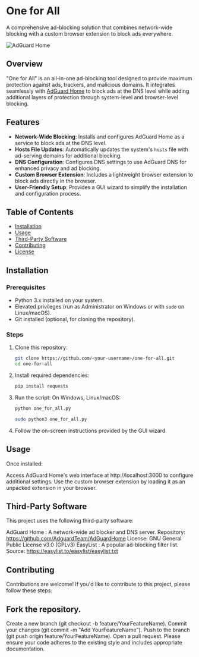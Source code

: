 # One for All

A comprehensive ad-blocking solution that combines network-wide blocking with a custom browser extension to block ads everywhere.

![AdGuard Home](https://adguard.com/images/logo.png)

## Overview

"One for All" is an all-in-one ad-blocking tool designed to provide maximum protection against ads, trackers, and malicious domains. It integrates seamlessly with [AdGuard Home](https://github.com/AdguardTeam/AdGuardHome) to block ads at the DNS level while adding additional layers of protection through system-level and browser-level blocking.

## Features

- **Network-Wide Blocking**: Installs and configures AdGuard Home as a service to block ads at the DNS level.
- **Hosts File Updates**: Automatically updates the system's `hosts` file with ad-serving domains for additional blocking.
- **DNS Configuration**: Configures DNS settings to use AdGuard DNS for enhanced privacy and ad blocking.
- **Custom Browser Extension**: Includes a lightweight browser extension to block ads directly in the browser.
- **User-Friendly Setup**: Provides a GUI wizard to simplify the installation and configuration process.

## Table of Contents

- [Installation](#installation)
- [Usage](#usage)
- [Third-Party Software](#third-party-software)
- [Contributing](#contributing)
- [License](#license)

## Installation

### Prerequisites

- Python 3.x installed on your system.
- Elevated privileges (run as Administrator on Windows or with `sudo` on Linux/macOS).
- Git installed (optional, for cloning the repository).

### Steps

1. Clone this repository:
   ```bash
   git clone https://github.com/<your-username>/one-for-all.git
   cd one-for-all 
2. Install required dependencies:
   ```bash
   pip install requests
3. Run the script:
   On Windows, Linux/macOS:
      ```bash
      python one_for_all.py

      sudo python3 one_for_all.py
      
4. Follow the on-screen instructions provided by the GUI wizard.

## Usage
Once installed:

Access AdGuard Home's web interface at http://localhost:3000 to configure additional settings.
Use the custom browser extension by loading it as an unpacked extension in your browser.

## Third-Party Software
This project uses the following third-party software:

AdGuard Home : A network-wide ad blocker and DNS server.
Repository: https://github.com/AdguardTeam/AdGuardHome
License: GNU General Public License v3.0 (GPLv3)
EasyList : A popular ad-blocking filter list.
Source: https://easylist.to/easylist/easylist.txt

## Contributing
Contributions are welcome! If you'd like to contribute to this project, please follow these steps:

## Fork the repository.
Create a new branch (git checkout -b feature/YourFeatureName).
Commit your changes (git commit -m "Add YourFeatureName").
Push to the branch (git push origin feature/YourFeatureName).
Open a pull request.
Please ensure your code adheres to the existing style and includes appropriate documentation.

